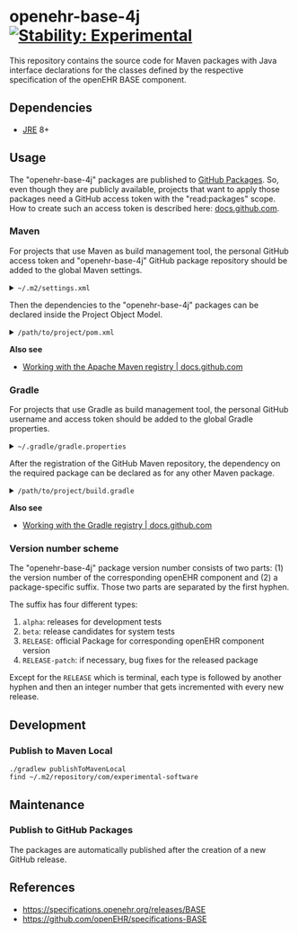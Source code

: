 # openehr-base-4j [![Stability: Experimental](https://masterminds.github.io/stability/experimental.svg)](https://masterminds.github.io/stability/experimental.html)

This repository contains the source code for Maven packages with Java interface declarations for the classes defined by the respective specification of the openEHR BASE component.

## Dependencies

- [JRE](https://en.wikipedia.org/wiki/Java_(software_platform)#Java_Runtime_Environment) 8+

## Usage

The "openehr-base-4j" packages are published to [GitHub Packages](https://github.com/features/packages).
So, even though they are publicly available, projects that want to apply those packages need a GitHub access token with the "read:packages" scope.
How to create such an access token is described here: [docs.github.com](https://docs.github.com/en/authentication/keeping-your-account-and-data-secure/creating-a-personal-access-token).

### Maven

For projects that use Maven as build management tool, the personal GitHub access token and "openehr-base-4j" GitHub package repository should be added to the global Maven settings.

<details>
  <summary><code>~/.m2/settings.xml</code></summary>
<br>

```xml
<settings xmlns="http://maven.apache.org/SETTINGS/1.0.0"
  xmlns:xsi="http://www.w3.org/2001/XMLSchema-instance"
  xsi:schemaLocation="http://maven.apache.org/SETTINGS/1.0.0
                      http://maven.apache.org/xsd/settings-1.0.0.xsd">
  <activeProfiles>
    <activeProfile>github</activeProfile>
  </activeProfiles>
  <profiles>
    <profile>
      <id>github</id>
      <repositories>
        <repository>
          <id>central</id>
          <url>https://repo1.maven.org/maven2</url>
        </repository>
        <repository>
          <id>github</id>
          <url>https://maven.pkg.github.com/openehr4j/openehr-base-4j</url>
          <snapshots>
            <enabled>true</enabled>
          </snapshots>
        </repository>
      </repositories>
    </profile>
  </profiles>
  <servers>
    <server>
      <id>github</id>
      <username>USERNAME</username>
      <password>TOKEN</password>
    </server>
  </servers>
</settings>
```

</details> 

Then the dependencies to the "openehr-base-4j" packages can be declared inside the Project Object Model.

<details>
  <summary><code>/path/to/project/pom.xml</code></summary>
<br>

```xml
<?xml version="1.0" encoding="UTF-8"?>
<project xmlns="http://maven.apache.org/POM/4.0.0"
         xmlns:xsi="http://www.w3.org/2001/XMLSchema-instance"
         xsi:schemaLocation="http://maven.apache.org/POM/4.0.0 http://maven.apache.org/xsd/maven-4.0.0.xsd">

    <properties>
        <openehr.base.version>1.2.0-alpha-9</openehr.base.version>
    </properties>

    <dependencies>
        <dependency>
            <groupId>com.experimental-software.base</groupId>
            <artifactId>base-types-api</artifactId>
            <version>${openehr.base.version}</version>
        </dependency>
        <dependency>
            <groupId>com.experimental-software.base</groupId>
            <artifactId>foundation-types-api</artifactId>
            <version>${openehr.base.version}</version>
        </dependency>
        <dependency>
            <groupId>com.experimental-software.base</groupId>
            <artifactId>resource-model-api</artifactId>
            <version>${openehr.base.version}</version>
        </dependency>
    </dependencies>

</project>
```

</details> 

**Also see**

- [Working with the Apache Maven registry | docs.github.com](https://docs.github.com/en/packages/working-with-a-github-packages-registry/working-with-the-apache-maven-registry)

### Gradle

For projects that use Gradle as build management tool, the personal GitHub username and access token should be added to the global Gradle properties.

<details>
  <summary><code>~/.gradle/gradle.properties</code></summary>
<br>

```properties
gpr.user=USERNAME
gpr.key=TOKEN
```

</details> 

After the registration of the GitHub Maven repository, the dependency on the required package can be declared as for any other Maven package.

<details>
  <summary><code>/path/to/project/build.gradle</code></summary>
<br>

```groovy
repositories {
    maven {
        url = uri('https://maven.pkg.github.com/openehr4j/openehr-base-4j')
        credentials {
            username = project.findProperty('gpr.user')
            password = project.findProperty('gpr.key')
        }
    }
}

ext['openehrBaseVersion'] = '1.2.0-alpha-9'

dependencies {
    implementation "com.experimental-software.base:base-types-api:${openehrBaseVersion}"
    implementation "com.experimental-software.base:foundation-types-api:${openehrBaseVersion}"
    implementation "com.experimental-software.base:resource-model-api:${openehrBaseVersion}"
}
```

</details> 

**Also see**

- [Working with the Gradle registry | docs.github.com](https://docs.github.com/en/packages/working-with-a-github-packages-registry/working-with-the-gradle-registry)

### Version number scheme

The "openehr-base-4j" package version number consists of two parts: (1) the version number of the corresponding openEHR component and (2) a package-specific suffix. Those two parts are separated by the first hyphen.

The suffix has four different types:

1. `alpha`: releases for development tests
2. `beta`: release candidates for system tests
3. `RELEASE`: official Package for corresponding openEHR component version
4. `RELEASE-patch`: if necessary, bug fixes for the released package

Except for the `RELEASE` which is terminal, each type is followed by another hyphen and then an integer number that gets incremented with every new release.

## Development

### Publish to Maven Local

```
./gradlew publishToMavenLocal
find ~/.m2/repository/com/experimental-software
```

## Maintenance

### Publish to GitHub Packages

The packages are automatically published after the creation of a new GitHub release.

## References

- https://specifications.openehr.org/releases/BASE
- https://github.com/openEHR/specifications-BASE
